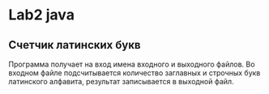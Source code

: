 # Lab2 java
## Счетчик латинских букв
Программа получает на вход имена входного и выходного файлов. Во входном файле подсчитывается количество заглавных и строчных букв латинского алфавита, результат записывается в выходной файл.

